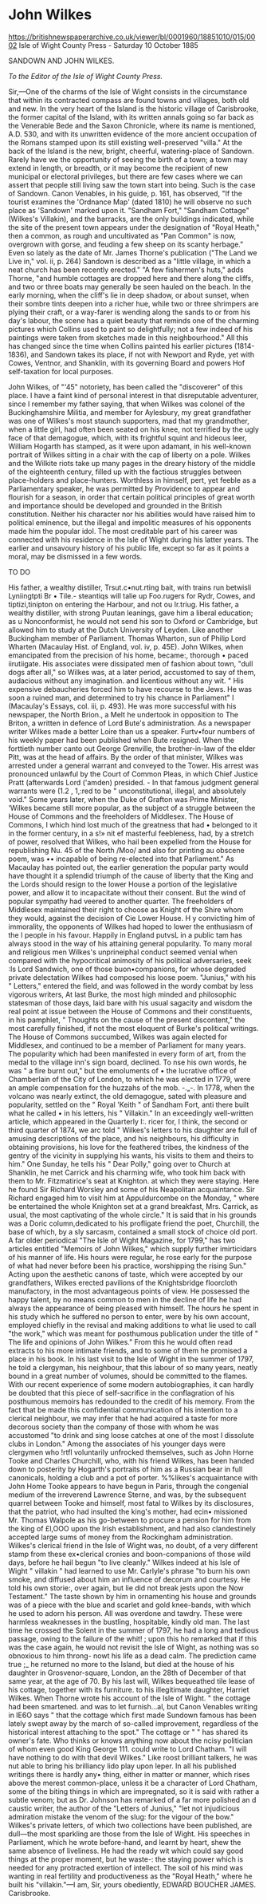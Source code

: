 # John Wilkes


https://britishnewspaperarchive.co.uk/viewer/bl/0001960/18851010/015/0002
Isle of Wight County Press - Saturday 10 October 1885

SANDOWN AND JOHN WILKES.

*To the Editor of the Isle of Wight County Press.*

Sir,—One of the charms of the Isle of Wight consists in the circumstance that within its contracted compass are found towns and villages, both old and new. In the very heart of the Island is the historic village of Carisbrooke, the former capital of the Island, with its written annals going so far back as the Venerable Bede and the Saxon Chronicle, where its name is mentioned, A.D. 530, and with its unwritten evidence of the more ancient occupation of the Romans stamped upon its still existing well-preserved "villa." At the back of the Island is the new, bright, cheerful, watering-place of Sandown. Rarely have we the opportunity of seeing the birth of a town; a town may extend in length, or breadth, or it may become the recipient of new municipal or electoral privileges, but there are few cases where we can assert that people still living saw the town start into being. Such is the case of Sandown. Canon Venables, in his guide, p. 161, has observed, "If the tourist examines the 'Ordnance Map' (dated 1810) he will observe no such place as 'Sandown' marked upon it. "Sandham Fort," "Sandham Cottage" (Wilkes's Villakin), and the barracks, are the only buildings indicated, while the site of the present town appears under the designation of "Royal Heath," then a common, as rough and uncultivated as "Pan Common" is now, overgrown with gorse, and feuding a few sheep on its scanty herbage." Even so lately as the date of Mr. James Thorne's publication ("The Land we Live in," vol. ii, p. 264) Sandown is described as a "little village, in which a neat church has been recently erected." "A few fishermen's huts," adds Thorne, "and humble cottages are dropped here and there along the cliffs, and two or three boats may generally be seen hauled on the beach. In the early morning, when the cliff's lie in deep shadow, or about sunset, when their sombre tints deepen into a richer hue, while two or three shrimpers are plying their craft, or a way-farer is wending along the sands to or from his day's labour, the scene has a quiet beauty that reminds one of the charming pictures which Collins used to paint so delightfully; not a few indeed of his paintings were taken from sketches made in this neighbourhood." All this has changed since the time when Collins painted his earlier pictures (1814-1836), and Sandown takes its place, if not with Newport and Ryde, yet with Cowes, Ventnor, and Shanklin, with its governing Board and powers Hof self-taxation for local purposes.

John Wilkes, of "'45" notoriety, has been called the "discoverer" of this place. I have a faint kind of personal interest in that disreputable adventurer, since I remember my father saying, that when Wilkes was colonel of the Buckinghamshire Militia, and member for Aylesbury, my great grandfather was one of Wilkes's most staunch supporters, mad that my grandmother, when a little girl, had often been seated on his knee, not terrified by the ugly face of that demagogue, which, with its frightful squint and hideous leer, William Hogarth has stamped, as it were upon adamant, in his well-known portrait of Wilkes sitting in a chair with the cap of liberty on a pole. Wilkes and the Wilkite riots take up many pages in the dreary history of the middle of the eighteenth century, filled up with the factious struggles between place-holders and place-hunters. Worthless in himself, pert, yet feeble as a Parliamentary speaker, he was permitted by Providence to appear and flourish for a season, in order that certain political principles of great worth and importance should be developed and grounded in the British constitution. Neither his character nor his abilities would have raised him to political eminence, but the illegal and impolitic measures of his opponents made him the popular idol. The most creditable part of his career was connected with his residence in the Isle of Wight during his latter years. The earlier and unsavoury history of his public life, except so far as it points a moral, may be dismissed in a few words.

TO DO

His father, a wealthy distiller, Trsut.c•nut.rting bait, with trains run betwisli Lyniingtpti Br • Tile.- steantiqs will talie up Foo.rugers for Rydr, Cowes, and tiptizi,tinipton on entering the Harbour, and not ou Ir.triug. His father, a wealthy distiller, with strong Puutan leanings, gave him a liberal education; as u Nonconformist, he would not send his son to Oxford or Cambridge, but allowed him to study at the Dutch University of Leyden. Like another Buckingham member of Parliament. Thomas Wharton, sun of Philip Lord Wharten (Macaulay Hist. of England, vol. iv, p. 45E). John Wilkes, when emancipated from the precision of his home, became:, thorough • paced iirutiigate. His associates were dissipated men of fashion about town, "dull dogs after all," so Wilkes was, at a later period, accustomed to say of them, audacious without any imagination. and licentious without any wit. " His expensive debaucheries forced him to have recourse to the Jews. He was soon a ruined man, and determined to try his chance in Parliament" I (Macaulay's Essays, col. iii, p. 493). He was more successful with his newspaper, the North Brion., a Melt he undertook in opposition to The Briton, a written in defence of Lord Bute's administration. As a newspaper writer Wilkes made a better Loire than us a speaker. Furtv•four numbers of his weekly paper had been published when Bute resigned. When the forttieth number canto out George Grenville, the brother-in-law of the elder Pitt, was at the head of affairs. By the order of that minister, Wilkes was arrested under a general warrant and conveyed to the Tower. His arrest was pronounced unlawful by the Court of Common Pleas, in which Chief Justice Pratt (afterwards Lord ('amden) presided. - In that famous judgment general warrants were (1.2 , 1,:red to be " unconstitutional, illegal, and absolutely void." Some years later, when the Duke of Grafton was Prime Minister, ‘Wilkes became still more popular, as the subject of a struggle between the House of Commons and the freeholders of Middlesex. The House of Commons, I which hind lost much of the greatness that had • belonged to it in the former century, in a s!» nit ef masterful feebleness, had, by a stretch of power, resolved that Wilkes, who hail been expelled from the House for republishing Nu. 45 of the North /Moo/ and also for printing au obscene poem, was •• incapable of being re-elected into that Parliament." As Macaulay has pointed out, the earlier generation the popular party would have thought it a splendid triumph of the cause of liberty that the King and the Lords should resign to the lower House a portion of the legislative power, and allow it to incapacitate without their consent. But the wind of popular sympathy had veered to another quarter. The freeholders of Middlesex maintained their right to choose as Knight of the Shire whom they would, against the decision of Cie Lower House. H y convicting him of immorality, the opponents of Wilkes had hoped to lower the enthusiasm of the I people in his favour. Happily in England putvsL in a public tam has always stood in the way of his attaining general popularity. To many moral and religious men Wilkes's unprineiphal conduct seemed venial when compared with the hypocritical animosity of his political adversaries, seek :Is Lord Sandwich, one of those buon•companions, for whose degraded private delectation Wilkes had composed his loose poem. "Junius," with his " Letters," entered the field, and was followed in the wordy combat by less vigorous writers, At last Burke, the most high minded and philosophic statesman of those days, laid bare with his usual sagacity and wisdom the real point at issue between the House of Commons and their constituents, in his pamphlet, " Thoughts on the cause of the present discontent," the most carefully finished, if not the most eloquent of Burke's political writings. The House of Commons succumbed, Wilkes was again elected for Middlesex, and continued to be a member of Parliament for many years. The popularity which had been manifested in every form of art, from the medal to the village inn's sign board, declined. To nse his own words, he was " a fire burnt out," but the emoluments of • the lucrative office of Chamberlain of the City of London, to which he was elected in 1779, were an ample compensation for the huzzahs of the mob. -.„-. In 1778, when the volcano was nearly extinct, the old demagogue, sated with pleasure and popularity, settled on the " Royal 'Keith " of Sandham Fort, anti there built what he called • in his letters, his " Villakin." In an exceedingly well-written article, which appeared in the Quarterly I:. ricer for, I think, the second or third quarter of 1874, we arc told " Wilkes's letters to his daughter are full of amusing descriptions of the place, and his neighbours, his difficulty in obtaining provisions, his love for the feathered tribes, the kindness of the gentry of the vicinity in supplying his wants, his visits to them and theirs to him." One Sunday, he tells his " Dear Polly," going over to Church at Shanklin, he met Carrick and his charming wife, who took him back with them to Mr. Fitzmatirice's seat at Knighton. at which they were staying. Here he found Sir Richard Worsley and some of his Neapolitan acquaintance. Sir Richard engaged him to visit him at Appuldurcombe on the Monday, " where be entertained the whole Knighton set at a grand breakfast, Mrs. Carrick, as usual, the most captivating of the whole circle." It is said that in his grounds was a Doric column,dedicated to his profligate friend the poet, Churchill, the base of which, by a sly sarcasm, contained a small stock of choice old port. A far older periodical "The Isle of Wight Magazine, for 1799," has two articles entitled "Memoirs of John Wilkes," which supply further imirticidars of his manner of life. His hours were regular, he rose early for the purpose of what had never before been his practice, worshipping the rising Sun." Acting upon the aesthetic canons of taste, which were accepted by our grandfathers, Wilkes erected pavilions of the Knightsbridge floorcloth manufactory, in the most advantageous points of view. He possessed the happy talent, by no means common to men in the decline of life he had always the appearance of being pleased with himself. The hours he spent in his study which he suffered no person to enter, were by his own account, employed chiefly in the revisal and making additions to what lie used to call "the work," which was meant for posthumous publication under the title of " The life and opinions of John Wilkes." From this he would often read extracts to his more intimate friends, and to some of them he promised a place in his book. In his last visit to the Isle of Wight in the summer of 1797, he told a clergyman, his neighbour, that this labour of so many years, neatly bound in a great number of volumes, should be committed to the flames. With our recent experience of some modern autobiographies, it can hardly be doubted that this piece of self-sacrifice in the conflagration of his posthumous memoirs has redounded to the credit of his memory. From the fact that be made this confidential communication of his intention to a clerical neighbour, we may infer that he had acquired a taste for more decorous society than the company of those with whom he was accustomed "to drink and sing loose catches at one of the most I dissolute clubs in London." Among the associates of his younger days were clergymen who !rtfl voluntarily unfrocked themselves, such as John Horne Tooke and Charles Churchill, who, with his friend Wilkes, has been handed down to posterity by Hogarth's portraits of him as a Russian bear in full canonicals, holding a club and a pot of porter. %%likes's acquaintance with John Home Tooke appears to have begun in Paris, through the congenial medium of the irreverend Lawrence Sterne, and was, by the subsequent quarrel between Tooke and himself, most fatal to Wilkes by its disclosures, that the patriot, who had insulted the king's mother, had ecin• missioned Mr. Thomas Walpole as his go-between to procure a pension for him from the king of £l,OOO upon the Irish establishment, and had also clandestinely accepted large sums of money from the Rockingham administration. Wilkes's clerical friend in the Isle of Wight was, no doubt, of a very different stamp from these ex•clerical cronies and boon-companions of those wild days, before he hail begun "to live cleanly." Wilkes indeed at his Isle of Wight " villakin " had learned to use Mr. Carlyle's phrase "to burn his own smoke, and diffused about him an influence of decorum and courtesy. He told his own storie:, over again, but lie did not break jests upon the Now Testament." The taste shown by him in ornamenting his house and grounds was of a piece with the blue and scarlet and gold knee-bands, with which he used to adorn his person. All was overdone and tawdry. These were harmless weaknesses in the bustling, hospitable, kindly old man. The last time he crossed the Solent in the summer of 1797, he had a long and tedious passage, owing to the failure of the whit! ; upon this ho remarked that if this was the case again, he would not revisit the Isle of Wight, as nothing was so obnoxious to him throng- nowt his life as a dead calm. The prediction came true ;_ he returned no more to the Island, but died at the house of his daughter in Grosvenor-square, London, an the 28th of December of that same year, at the age of 70. By his last will, Wilkes bequeathed tile lease of his cottage, together with its furniture. to his illegitimate daughter, Harriet Wilkes. When Thorne wrote his account of the Isle of Wight. " the cottage had been smartened. and was to let furnish...al, but Canon Venables writing in IE6O says " that the cottage which first made Sundown famous has been lately swept away by the march of so-called improvement, regardless of the historical interest attaching to the spot." The cottage or " " has shared its owner's fate. Who thinks or knows anything now about the ncisy politician of whom even good King George 111. could write to Lord Chatham. "I will have nothing to do with that devil Wilkes." Like roost brilliant talkers, he was nut able to bring his brilliancy lido play upon leper. In all his published writings there is hardly any• thing, either in matter or manner, which rises above the merest common-place, unless it be a character of Lord Chatham, some of the biting things in which are impregnated, so it is said with rather a subtle venom; but as Dr. Johnson has remarked of a far more polished an d caustic writer, the author of the "Letters of Junius," "let not injudicious admiration mistake the venom of the slug: for the vigour of the bow." Wilkes's private letters, of which two collections have been published, are dull—the most sparkling are those from the Isle of Wight. His speeches in Parliament, which he wrote before-hand, and learnt by heart, shew the same absence of liveliness. He had the ready wit which could say good things at the proper moment, but he waste-: the staying power which is needed for any protracted exertion of intellect. The soil of his mind was wanting in real fertility and productiveness as the "Royal Heath," where he built his "villakin."—I am, Sir, yours obediently, EDWARD BOUCHER JAMES. Carisbrooke.